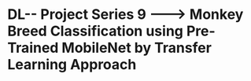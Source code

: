 # DL-- Project Series 9 ---> Monkey Breed Classification using Pre-Trained MobileNet by Transfer Learning Approach
